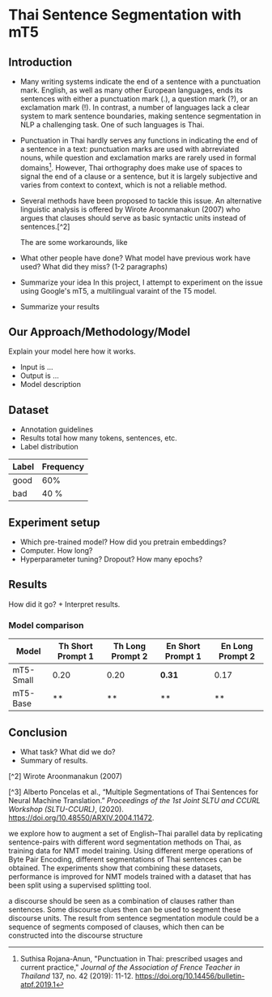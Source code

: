 # Thai Sentence Segmentation with mT5

## Introduction
-  Many writing systems indicate the end of a sentence with a punctuation mark. English, as well as many other European languages, ends its sentences with either a punctuation mark (.), a question mark (?), or an exclamation mark (!). In contrast, a number of languages lack a clear system to mark sentence boundaries, making sentence segmentation in NLP a challenging task. One of such languages is Thai.

- Punctuation in Thai hardly serves any functions in indicating the end of a sentence in a text: punctuation marks are used with abrreviated nouns, while question and exclamation marks are rarely used in formal domains[^1]. However, Thai orthography does make use of spaces to signal the end of a clause or a sentence, but it is largely subjective and varies from context to context, which is not a reliable method.

- Several methods have been proposed to tackle this issue. An alternative linguistic analysis is offered by Wirote Aroonmanakun (2007) who argues that clauses should serve as basic syntactic units instead of sentences.[^2] 
    
    The are some workarounds, like 



- What other people have done? What model have previous work have used? What did they miss?  (1-2 paragraphs)
- Summarize your idea
    In this project, I attempt to experiment on the issue using Google's mT5, a multilingual varaint of the T5 model.
- Summarize your results

## Our Approach/Methodology/Model 
Explain your model here how it works. 

- Input is ... 
- Output is ...
- Model description 

## Dataset 
- Annotation guidelines 
- Results total how many tokens, sentences, etc. 
- Label distribution

| Label | Frequency |
|--------|----------|
| good | 60% |
| bad | 40 % | 

## Experiment setup
- Which pre-trained model? How did you pretrain embeddings? 
- Computer. How long? 
- Hyperparameter tuning? Dropout? How many epochs? 

## Results 
How did it go?  + Interpret results. 

### Model comparison
| Model     | Th Short Prompt 1 | Th Long Prompt 2 | En Short Prompt 1 | En Long Prompt 2 |
|-----------|-------------------|------------------|-------------------|------------------|
| mT5-Small | 0.20              | 0.20             | **0.31**              | 0.17             |
| mT5-Base  | **                | **               | **                | **               |


## Conclusion
- What task? What did we do? 
- Summary of results.


[^1]: Suthisa Rojana-Anun, "Punctuation in Thai: prescribed usages and current practice," *Journal of the Association of Frence Teacher in Thailand* 137, no. 42 (2019): 11-12. https://doi.org/10.14456/bulletin-atpf.2019.1


[^2] Wirote Aroonmanakun (2007)

[^3] Alberto Poncelas et al., “Multiple Segmentations of Thai Sentences for Neural Machine Translation.” *Proceedings of the 1st Joint SLTU and CCURL Workshop (SLTU-CCURL)*, (2020). https://doi.org/10.48550/ARXIV.2004.11472.


we explore how to augment a set of English–Thai parallel data by replicating sentence-pairs with different word segmentation methods on Thai, as training data for NMT model training. Using different merge operations of Byte Pair Encoding, different segmentations of Thai sentences can be obtained. The experiments show that combining these datasets, performance is improved for NMT models trained with a dataset that has been split using a supervised splitting tool.


a discourse should be seen as a combination of clauses rather than sentences. Some discourse clues then can be used to segment these discourse units. The result from sentence segmentation module could be a sequence of segments composed of clauses, which then can be constructed into the discourse structure
